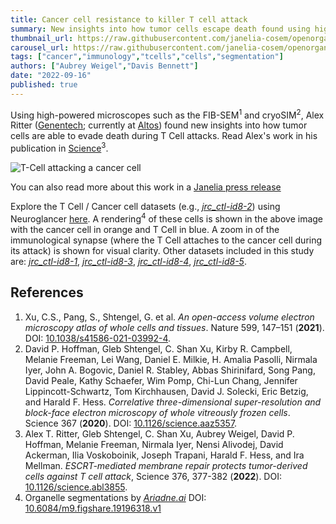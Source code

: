 ```yaml
---
title: Cancer cell resistance to killer T cell attack
summary: New insights into how tumor cells escape death found using high-powered microscopes.
thumbnail_url: https://raw.githubusercontent.com/janelia-cosem/openorganelle-blog/main/assets/tcell.png
carousel_url: https://raw.githubusercontent.com/janelia-cosem/openorganelle-blog/main/assets/tcell_carousel.png
tags: ["cancer","immunology","tcells","cells","segmentation"]
authors: ["Aubrey Weigel","Davis Bennett"]
date: "2022-09-16"
published: true
---
```

Using high-powered microscopes such as the FIB-SEM<sup>1</sup> and cryoSIM<sup>2</sup>, Alex Ritter ([Genentech](https://www.gene.com); currently at [Altos](https://altoslabs.com)) found new insights into how tumor cells are able to evade death during T Cell attacks. Read Alex's work in his publication in [Science](https://doi.org/10.1126/science.abl3855)<sup>3</sup>.

![T-Cell attacking a cancer cell](https://raw.githubusercontent.com/janelia-cosem/openorganelle-blog/main/assets/tcell.png)

You can also read more about this work in a [Janelia press release](https://www.janelia.org/news/high-powered-microscopes-capture-cancer-cells-in-action)

Explore the T Cell / Cancer cell datasets (e.g., _[jrc_ctl-id8-2](https://openorganelle.janelia.org/datasets/jrc_ctl-id8-2)_) using Neuroglancer [here](https://tinyurl.com/yckwjyr2). A rendering<sup>4</sup> of these cells is shown in the above image with the cancer cell in orange and T Cell in blue. A zoom in of the immunological synapse (where the T Cell attaches to the cancer cell during its attack) is shown for visual clarity. Other datasets included in this study are: _[jrc_ctl-id8-1](https://openorganelle.janelia.org/datasets/jrc_ctl-id8-1)_, _[jrc_ctl-id8-3](https://openorganelle.janelia.org/datasets/jrc_ctl-id8-3)_, _[jrc_ctl-id8-4](https://openorganelle.janelia.org/datasets/jrc_ctl-id8-4)_, _[jrc_ctl-id8-5](https://openorganelle.janelia.org/datasets/jrc_ctl-id8-5)_. 

## References
1. Xu, C.S., Pang, S., Shtengel, G. et al. _An open-access volume electron microscopy atlas of whole cells and tissues_. Nature 599, 147–151 (**2021**). DOI: [10.1038/s41586-021-03992-4](https://doi.org/10.1038/s41586-021-03992-4).
2. David P. Hoffman, Gleb Shtengel, C. Shan Xu, Kirby R. Campbell, Melanie Freeman, Lei Wang, Daniel E. Milkie, H. Amalia Pasolli, Nirmala Iyer, John A. Bogovic, Daniel R. Stabley, Abbas Shirinifard, Song Pang, David Peale, Kathy Schaefer, Wim Pomp, Chi-Lun Chang, Jennifer Lippincott-Schwartz, Tom Kirchhausen, David J. Solecki, Eric Betzig, and Harald F. Hess. _Correlative three-dimensional super-resolution and block-face electron microscopy of whole vitreously frozen cells_. Science 367 (**2020**). DOI: [10.1126/science.aaz5357](https://doi.org/10.1126/science.aaz5357).
3. Alex T. Ritter, Gleb Shtengel, C. Shan Xu, Aubrey Weigel, David P. Hoffman, Melanie Freeman, Nirmala Iyer, Nensi Alivodej, David Ackerman, Ilia Voskoboinik, Joseph Trapani, Harald F. Hess, and Ira Mellman. _ESCRT-mediated membrane repair protects tumor-derived cells against T cell attack_, Science 376, 377-382 (**2022**). DOI: [10.1126/science.abl3855](https://doi.org/10.1126/science.abl3855).
4. Organelle segmentations by [_Ariadne.ai_](https://ariadne.ai) DOI: [10.6084/m9.figshare.19196318.v1](https://doi.org/10.6084/m9.figshare.19196318.v1)
